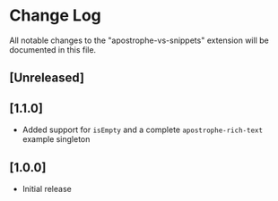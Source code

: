 # Change Log
All notable changes to the "apostrophe-vs-snippets" extension will be documented in this file.

## [Unreleased]

## [1.1.0]
- Added support for `isEmpty` and a complete `apostrophe-rich-text` example singleton

## [1.0.0]
- Initial release
